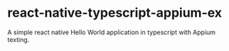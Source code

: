 # react-native-typescript-appium-ex
A simple react native Hello World application in typescript with Appium texting.
